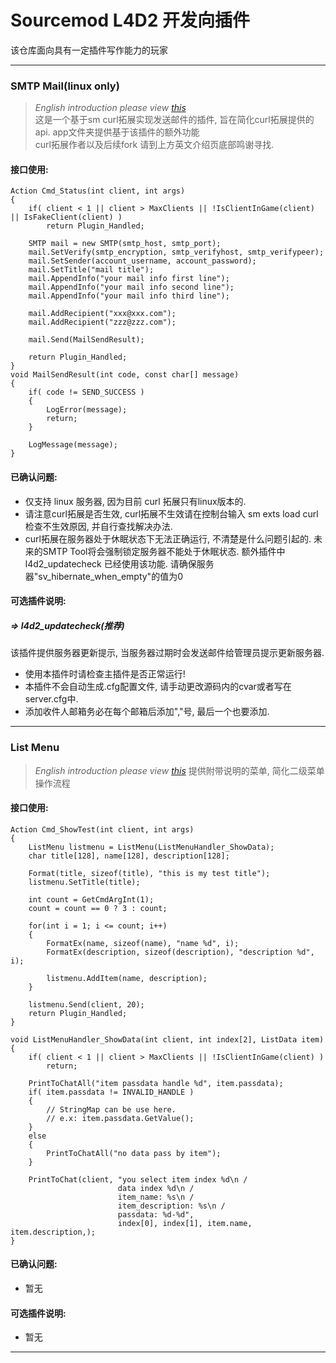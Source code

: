 # Sourcemod L4D2 开发向插件
该仓库面向具有一定插件写作能力的玩家
* * *
### SMTP Mail(linux only)
> *English introduction please view [this](https://forums.alliedmods.net/showthread.php?p=2815083#post2815083)*  
这是一个基于sm curl拓展实现发送邮件的插件, 旨在简化curl拓展提供的api. app文件夹提供基于该插件的额外功能  
curl拓展作者以及后续fork 请到上方英文介绍页底部鸣谢寻找.
#### 接口使用: 
```sourcepawn
Action Cmd_Status(int client, int args)
{
    if( client < 1 || client > MaxClients || !IsClientInGame(client) || IsFakeClient(client) )
        return Plugin_Handled;

    SMTP mail = new SMTP(smtp_host, smtp_port);
    mail.SetVerify(smtp_encryption, smtp_verifyhost, smtp_verifypeer);
    mail.SetSender(account_username, account_password);
    mail.SetTitle("mail title");
    mail.AppendInfo("your mail info first line");
    mail.AppendInfo("your mail info second line");
    mail.AppendInfo("your mail info third line");

    mail.AddRecipient("xxx@xxx.com");
    mail.AddRecipient("zzz@zzz.com");

    mail.Send(MailSendResult);

    return Plugin_Handled;
}
void MailSendResult(int code, const char[] message)
{
    if( code != SEND_SUCCESS )
    {
        LogError(message);
        return;
    }

    LogMessage(message);
}  
```
#### 已确认问题: 
+ 仅支持 linux 服务器, 因为目前 curl 拓展只有linux版本的.
+ 请注意curl拓展是否生效, curl拓展不生效请在控制台输入 sm exts load curl 检查不生效原因, 并自行查找解决办法.
+ curl拓展在服务器处于休眠状态下无法正确运行, 不清楚是什么问题引起的. 未来的SMTP Tool将会强制锁定服务器不能处于休眠状态. 额外插件中 l4d2_updatecheck 已经使用该功能. 请确保服务器"sv_hibernate_when_empty"的值为0
#### 可选插件说明:
##### => l4d2_updatecheck(推荐)
该插件提供服务器更新提示, 当服务器过期时会发送邮件给管理员提示更新服务器. 
+ 使用本插件时请检查主插件是否正常运行!
+ 本插件不会自动生成.cfg配置文件, 请手动更改源码内的cvar或者写在server.cfg中.
+ 添加收件人邮箱务必在每个邮箱后添加","号, 最后一个也要添加.
* * *

### List Menu
> *English introduction please view [this](https://forums.alliedmods.net/showthread.php?p=2815083#post2815083)*
提供附带说明的菜单, 简化二级菜单操作流程
#### 接口使用: 
```sourcepawn
Action Cmd_ShowTest(int client, int args)
{
    ListMenu listmenu = ListMenu(ListMenuHandler_ShowData);
    char title[128], name[128], description[128];

    Format(title, sizeof(title), "this is my test title");
    listmenu.SetTitle(title);
    
    int count = GetCmdArgInt(1);
    count = count == 0 ? 3 : count;

    for(int i = 1; i <= count; i++)
    {
        FormatEx(name, sizeof(name), "name %d", i);
        FormatEx(description, sizeof(description), "description %d", i);

        listmenu.AddItem(name, description);
    }

    listmenu.Send(client, 20);
    return Plugin_Handled;
}

void ListMenuHandler_ShowData(int client, int index[2], ListData item)
{
    if( client < 1 || client > MaxClients || !IsClientInGame(client) )
        return;
    
    PrintToChatAll("item passdata handle %d", item.passdata);
    if( item.passdata != INVALID_HANDLE )
    {
        // StringMap can be use here.
        // e.x: item.passdata.GetValue();
    }
    else
    {
        PrintToChatAll("no data pass by item");
    }

    PrintToChat(client, "you select item index %d\n /
                        data index %d\n /
                        item_name: %s\n /
                        item_description: %s\n /
                        passdata: %d-%d", 
                        index[0], index[1], item.name, item.description,);
}
```
#### 已确认问题: 
+ 暂无
#### 可选插件说明:
+ 暂无
* * *
